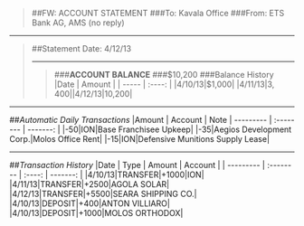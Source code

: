 > ##FW: ACCOUNT STATEMENT
> ###To: Kavala Office
> ###From: ETS Bank AG, AMS (no reply)

----------
>##Statement Date: 4/12/13
>***
>>###**ACCOUNT BALANCE**
>>###$10,200
>###Balance History
>|Date 	| Amount |
>| ----- | :----: |
>|4/10/13|$1,000|
>|4/11/13|$3,400|
>|4/12/13|$10,200|

***

##*Automatic Daily Transactions*
|Amount | Account | Note
| --------- | :-------- | -------: | 
|-50|ION|Base Franchisee Upkeep|
|-35|Aegios Development Corp.|Molos Office Rent|
|-15|ION|Defensive Munitions Supply Lease|

***
##*Transaction History*
|Date 	| Type | Amount | Account |
| --------- | :-------- | :----: | -------: |
|4/10/13|TRANSFER|+1000|ION|
|4/11/13|TRANSFER|+2500|AGOLA SOLAR|
|4/12/13|TRANSFER|+5500|SEARA SHIPPING CO.|
|4/10/13|DEPOSIT|+400|ANTON VILLIARO|
|4/10/13|DEPOSIT|+1000|MOLOS ORTHODOX|

